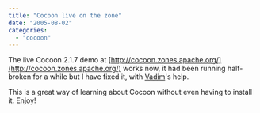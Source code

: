 ```yaml
---
title: "Cocoon live on the zone"
date: "2005-08-02"
categories: 
  - "cocoon"
---
```


The live Cocoon 2.1.7 demo at [http://cocoon.zones.apache.org/](http://cocoon.zones.apache.org/) works now, it had been running half-broken for a while but I have fixed it, with [Vadim](http://blog.reverycodes.com/)'s help.

This is a great way of learning about Cocoon without even having to install it. Enjoy!
